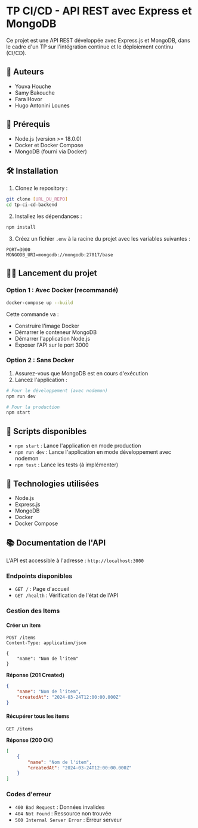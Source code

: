 # TP CI/CD - API REST avec Express et MongoDB

Ce projet est une API REST développée avec Express.js et MongoDB, dans le cadre d'un TP sur l'intégration continue et le déploiement continu (CI/CD).

## 👥 Auteurs

- Youva Houche
- Samy Bakouche
- Fara Hovor
- Hugo Antonini Lounes

## 🚀 Prérequis

- Node.js (version >= 18.0.0)
- Docker et Docker Compose
- MongoDB (fourni via Docker)

## 🛠️ Installation

1. Clonez le repository :
```bash
git clone [URL_DU_REPO]
cd tp-ci-cd-backend
```

2. Installez les dépendances :
```bash
npm install
```

3. Créez un fichier `.env` à la racine du projet avec les variables suivantes :
```env
PORT=3000
MONGODB_URI=mongodb://mongodb:27017/base
```

## 🏃‍♂️ Lancement du projet

### Option 1 : Avec Docker (recommandé)

```bash
docker-compose up --build
```

Cette commande va :
- Construire l'image Docker
- Démarrer le conteneur MongoDB
- Démarrer l'application Node.js
- Exposer l'API sur le port 3000

### Option 2 : Sans Docker

1. Assurez-vous que MongoDB est en cours d'exécution
2. Lancez l'application :
```bash
# Pour le développement (avec nodemon)
npm run dev

# Pour la production
npm start
```

## 📝 Scripts disponibles

- `npm start` : Lance l'application en mode production
- `npm run dev` : Lance l'application en mode développement avec nodemon
- `npm test` : Lance les tests (à implémenter)

## 🔧 Technologies utilisées

- Node.js
- Express.js
- MongoDB
- Docker
- Docker Compose

## 📚 Documentation de l'API

L'API est accessible à l'adresse : `http://localhost:3000`

### Endpoints disponibles

- `GET /` : Page d'accueil
- `GET /health` : Vérification de l'état de l'API

### Gestion des Items

#### Créer un item
```http
POST /items
Content-Type: application/json

{
    "name": "Nom de l'item"
}
```

**Réponse (201 Created)**
```json
{
    "name": "Nom de l'item",
    "createdAt": "2024-03-24T12:00:00.000Z"
}
```

#### Récupérer tous les items
```http
GET /items
```

**Réponse (200 OK)**
```json
[
    {
        "name": "Nom de l'item",
        "createdAt": "2024-03-24T12:00:00.000Z"
    }
]
```

### Codes d'erreur

- `400 Bad Request` : Données invalides
- `404 Not Found` : Ressource non trouvée
- `500 Internal Server Error` : Erreur serveur